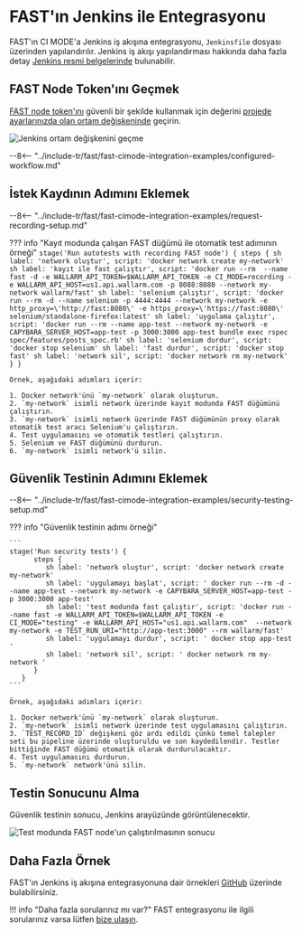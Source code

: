 [jenkins-config-pipeline]:      https://jenkins.io/doc/book/pipeline
[fast-node-token]:              ../../operations/create-node.md
[jenkins-parameterized-build]:  https://wiki.jenkins.io/display/JENKINS/Parameterized+Build
[jenkins-example-env-var]:     ../../../images/fast/poc/common/examples/jenkins-cimode/jenkins-add-token-example.png
[fast-example-jenkins-result]:  ../../../images/fast/poc/common/examples/jenkins-cimode/jenkins-result-example.png
[fast-ci-mode-record]:          ../ci-mode-recording.md#environment-variables-in-recording-mode
[fast-ci-mode-test]:            ../ci-mode-testing.md#environment-variables-in-testing-mode
[mail-to-us]:                   mailto:support@wallarm.com
[fast-examples-github]:         https://github.com/wallarm/fast-examples 

# FAST'ın Jenkins ile Entegrasyonu

FAST'ın CI MODE'a Jenkins iş akışına entegrasyonu, `Jenkinsfile` dosyası üzerinden yapılandırılır. Jenkins iş akışı yapılandırması hakkında daha fazla detay [Jenkins resmi belgelerinde][jenkins-config-pipeline] bulunabilir.

## FAST Node Token'ını Geçmek

[FAST node token'ını][fast-node-token] güvenli bir şekilde kullanmak için değerini [projede ayarlarınızda olan ortam değişkeninde][jenkins-parameterized-build] geçirin.

![Jenkins ortam değişkenini geçme][jenkins-example-env-var]

--8<-- "../include-tr/fast/fast-cimode-integration-examples/configured-workflow.md"

## İstek Kaydının Adımını Eklemek

--8<-- "../include-tr/fast/fast-cimode-integration-examples/request-recording-setup.md"

??? info "Kayıt modunda çalışan FAST düğümü ile otomatik test adımının örneği"
    ```
    stage('Run autotests with recording FAST node') {
          steps {
             sh label: 'network oluştur', script: 'docker network create my-network'
             sh label: 'kayıt ile fast çalıştır', script: 'docker run --rm  --name fast -d -e WALLARM_API_TOKEN=$WALLARM_API_TOKEN -e CI_MODE=recording -e WALLARM_API_HOST=us1.api.wallarm.com -p 8088:8080 --network my-network wallarm/fast'
             sh label: 'selenium çalıştır', script: 'docker run --rm -d --name selenium -p 4444:4444 --network my-network -e http_proxy=\'http://fast:8080\' -e https_proxy=\'https://fast:8080\' selenium/standalone-firefox:latest'
             sh label: 'uygulama çalıştır', script: 'docker run --rm --name app-test --network my-network -e CAPYBARA_SERVER_HOST=app-test -p 3000:3000 app-test bundle exec rspec spec/features/posts_spec.rb'
             sh label: 'selenium durdur', script: 'docker stop selenium'
             sh label: 'fast durdur', script: 'docker stop fast'
             sh label: 'network sil', script: 'docker network rm my-network'
          }
       }
    ```

    Örnek, aşağıdaki adımları içerir:

    1. Docker network'ünü `my-network` olarak oluşturun.
    2. `my-network` isimli network üzerinde kayıt modunda FAST düğümünü çalıştırın.
    3. `my-network` isimli network üzerinde FAST düğümünün proxy olarak otomatik test aracı Selenium'u çalıştırın.
    4. Test uygulamasını ve otomatik testleri çalıştırın.
    5. Selenium ve FAST düğümünü durdurun.
    6. `my-network` isimli network'ü silin.

## Güvenlik Testinin Adımını Eklemek

--8<-- "../include-tr/fast/fast-cimode-integration-examples/security-testing-setup.md"

??? info "Güvenlik testinin adımı örneği"

    ```
    stage('Run security tests') {
          steps {
             sh label: 'network oluştur', script: 'docker network create my-network'
             sh label: 'uygulamayı başlat', script: ' docker run --rm -d --name app-test --network my-network -e CAPYBARA_SERVER_HOST=app-test -p 3000:3000 app-test'
             sh label: 'test modunda fast çalıştır', script: 'docker run --name fast -e WALLARM_API_TOKEN=$WALLARM_API_TOKEN -e CI_MODE="testing" -e WALLARM_API_HOST="us1.api.wallarm.com"  --network my-network -e TEST_RUN_URI="http://app-test:3000" --rm wallarm/fast'
             sh label: 'uygulamayı durdur', script: ' docker stop app-test '
             sh label: 'network sil', script: ' docker network rm my-network '
          }
       }
    ```

    Örnek, aşağıdaki adımları içerir:

    1. Docker network'ünü `my-network` olarak oluşturun.
    2. `my-network` isimli network üzerinde test uygulamasını çalıştırın.
    3. `TEST_RECORD_ID` değişkeni göz ardı edildi çünkü temel talepler seti bu pipeline üzerinde oluşturuldu ve son kaydedilendir. Testler bittiğinde FAST düğümü otomatik olarak durdurulacaktır.
    4. Test uygulamasını durdurun.
    5. `my-network` network'ünü silin.

## Testin Sonucunu Alma

Güvenlik testinin sonucu, Jenkins arayüzünde görüntülenecektir.

![Test modunda FAST node'un çalıştırılmasının sonucu][fast-example-jenkins-result]

## Daha Fazla Örnek

FAST'ın Jenkins iş akışına entegrasyonuna dair örnekleri [GitHub][fast-examples-github] üzerinde bulabilirsiniz.

!!! info "Daha fazla sorularınız mı var?"
    FAST entegrasyonu ile ilgili sorularınız varsa lütfen [bize ulaşın][mail-to-us].